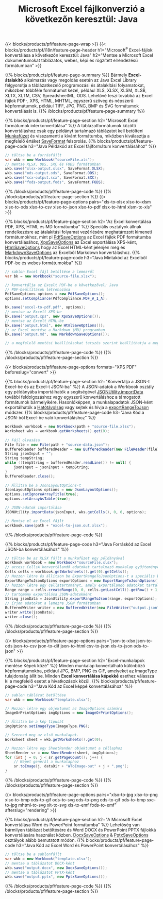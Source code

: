 ﻿---
title: "Microsoft Excel fájlkonverzió a következőn keresztül: Java "
url: /hu/java/conversion/
description: Konvertálja az Excel XLS-t, XLSX-et, ODS-t, CSV-t PDF-, XPS-, HTML-, JPEG-, HTML- és sok más népszerű formátumba mindössze néhány soros Java-kóddal.
---
{{< blocks/products/pf/feature-page-wrap >}}
{{< blocks/products/pf/i18n/feature-page-header h1="Microsoft<sup>&reg;</sup> Excel-fájlok konvertálása a következőn keresztül: Java" h2="Mentse a Microsoft Excel dokumentumokat táblázatos, webes, képi és rögzített elrendezésű formátumban" >}}

{{% blocks/products/pf/feature-page-summary %}}
Bármely **Excel-átalakító** alkalmazás vagy megoldás esetén az Java Excel Library felgyorsítja a táblázatkezelő programozási és átalakítási folyamatokat, miközben többféle formátumot kezel, például XLS, XLSX, XLSM, XLSB, XLTX, XLTM, CSV, SpreadsheetML, ODS. Lehetővé teszi továbbá az Excel fájlok PDF-, XPS, HTML, MHTML, egyszerű szöveg és népszerű képformátumok, például TIFF, JPG, PNG, BMP és SVG formátumok konvertálását is.
{{% /blocks/products/pf/feature-page-summary %}}

{{% blocks/products/pf/feature-page-section h2="Microsoft Excel formátumok interkonvertálása" %}}
A táblázatformátumok közötti konvertáláshoz csak egy példányt tartalmazó táblázatot kell betölteni [Munkafüzet](https://reference.aspose.com/cells/java/com.aspose.cells/Workbook) és visszamenti a kívánt formátumba, miközben kiválasztja a megfelelő értéket [SaveFormat](https://reference.aspose.com/cells/java/com.aspose.cells/SaveFormat) felsorolás.
{{% blocks/products/pf/feature-page-code h3="Java Példakód az Excel fájlformátum konvertálásához" %}}

```cs
// töltse be a forrásfájlt
var wkb = new Workbook("sourceFile.xls");
// mentse XLSX, ODS, SXC és FODS formátumban
wkb.save("xlsx-output.xlsx", SaveFormat.XLSX);
wkb.save("ods-output.ods", SaveFormat.ODS);
wkb.save("scx-output.scx", SaveFormat.SXC);
wkb.save("fods-output.fods", SaveFormat.FODS);

```
{{% /blocks/products/pf/feature-page-code %}}
{{% /blocks/products/pf/feature-page-section %}}
{{< blocks/products/pf/feature-page-options pairs="xls-to-xlsx xlsx-to-xlsm xlsx-to-ods xlsx-to-csv xlsx-to-json xlsx-to-pdf xlsx-to-html xlsm-to-xls" >}}


{{% blocks/products/pf/feature-page-section h2="Az Excel konvertálása PDF, XPS, HTML és MD formátumba" %}}
Speciális osztályok állnak rendelkezésre az átalakítási folyamat vezérlésére meghatározott kimeneti formátumokhoz, mint pl [PdfSaveOptions](https://reference.aspose.com/cells/java/com.aspose.cells/PdfSaveOptions) az Excel fájlok PDF formátumba konvertálásához, [XpsSaveOptions](https://reference.aspose.com/cells/java/com.aspose.cells/XpsSaveOptions) az Excel exportálása XPS-ként, [HtmlSaveOptions](https://reference.aspose.com/cells/java/com.aspose.cells/HtmlSaveOptions) hogy az Excel HTML-ként jelenjen meg és [MarkdownSaveOptions](https://reference.aspose.com/cells/java/com.aspose.cells/MarkdownSaveOptions) az Excelből Markdown konvertáláshoz. 
{{% blocks/products/pf/feature-page-code h3="Java Mintakód az Excelből PDF-be és webes formátumokba" %}}

```cs
// sablon Excel fájl betöltése a lemezről
var bk = new Workbook("source-file.xlsx");

// konvertálja az Excelt PDF-be a következővel: Java
// PDF-beállítások létrehozása
PdfSaveOptions options = new PdfSaveOptions();
options.setCompliance(PdfCompliance.PDF_A_1_A);

bk.save("excel-to-pdf.pdf", options);
// mentse az Excelt XPS-be
bk.save("output.xps", new XpsSaveOptions());
// mentse az Excelt HTML-be
bk.save("output.html", new HtmlSaveOptions());
// az Excel mentése a Markdown (MD) programban
bk.save("output.md", new MarkdownSaveOptions());

// a megfelelő mentési beállításokat tetszés szerint beállíthatja a megfelelő formátumba való mentés előtt

```
{{% /blocks/products/pf/feature-page-code %}}
{{% /blocks/products/pf/feature-page-section %}}

{{< blocks/products/pf/feature-page-options formats="XPS PDF" beforeslug="convert" >}}

{{% blocks/products/pf/feature-page-section h2="Konvertálja a JSON-t Excel-be és az Excel-t JSON-ba" %}}
A JSON-adatok a Workbook osztály egy példányába importálhatók a segítségével [JSONUtility.importData](https://reference.aspose.com/cells/java/com.aspose.cells/jsonutility#importData) további feldolgozáshoz vagy egyszerű konvertáláshoz a támogatott formátumok bármelyikére. Hasonlóképpen, a munkalapadatok JSON-ként exportálhatók a [Hatótávolság](https://reference.aspose.com/cells/java/com.aspose.cells/range) vagy sejtek és hívja a [exportRangeToJson](https://reference.aspose.com/cells/java/com.aspose.cells/jsonutility) módszer.
{{% blocks/products/pf/feature-page-code h3="Java Kód a JSON-ból Excel-be való konvertáláshoz" %}}
```cs
Workbook workbook = new Workbook(path + "source-file.xlsx");
Worksheet wks = workbook.getWorksheets().get(0);
		
// Fájl olvasása
File file = new File(path + "source-data.json");
BufferedReader bufferedReader = new BufferedReader(new FileReader(file));
String jsonInput = "";
String tempString;
while ((tempString = bufferedReader.readLine()) != null) {
	jsonInput = jsonInput + tempString; 
}
bufferedReader.close();
							
// Állítsa be a JsonLayoutOptions-t
JsonLayoutOptions options = new JsonLayoutOptions();
options.setIgnoreArrayTitle(true);
options.setArrayAsTable(true);

// JSON-adatok importálása
JSONUtility.importData(jsonInput, wks.getCells(), 0, 0, options);

// Mentse el az Excel fájlt
workbook.save(path + "excel-to-json.out.xlsx");

```
{{% /blocks/products/pf/feature-page-code %}}

{{% blocks/products/pf/feature-page-code h3="Java Forráskód az Excel JSON-ba konvertálásához" %}}
```cs
// töltse be az XLSX fájlt a munkafüzet egy példányával
Workbook workbook = new Workbook("sourceFile.xlsx");
// access CellsA konvertálandó adatokat tartalmazó munkalap gyűjteménye
Cells cells = workbook.getWorksheets().get(0).getCells();
// Hozzon létre és állítson be ExportRangeToJsonOptions-t a speciális beállításokhoz
ExportRangeToJsonOptions exportOptions = new ExportRangeToJsonOptions();
// hozzon létre egy cellatartományt, amely exportálandó adatokat tartalmaz
Range range = cells.createRange(0, 0, cells.getLastCell().getRow() + 1, cells.getLastCell().getColumn() + 1);
// tartomány exportálása JSON-adatokként
String jsonData = JsonUtility.exportRangeToJson(range, exportOptions);
// írjon adatokat a lemezre JSON formátumban
BufferedWriter writer = new BufferedWriter(new FileWriter("output.json"));
writer.write(jsonData);
writer.close();    

```
{{% /blocks/products/pf/feature-page-code %}}
{{% /blocks/products/pf/feature-page-section %}}

{{< blocks/products/pf/feature-page-options pairs="json-to-xlsx json-to-ods json-to-csv json-to-dif json-to-html csv-to-json xls-to-json ods-to-json" >}}

{{% blocks/products/pf/feature-page-section h2="Excel-munkalapok mentése Képek közé" %}}
Minden munkalap konvertálható különböző képformátumokba, például JPG, BMP, PNG és GIF, amelyeket az ImageType tulajdonság állít be. Minden **Excel konvertálása képekké** esethez válassza ki a megfelelő esetet a hivatkozások közül.
{{% blocks/products/pf/feature-page-code h3="Java Kód az Excel képpé konvertálásához" %}}
```cs
// sablon táblázat betöltése
var wkb = new Workbook("template.xlsx");

// Hozzon létre egy objektumot az ImageOptions számára
ImageOrPrintOptions imgOptions = new ImageOrPrintOptions();

// Állítsa be a kép típusát
imgOptions.setImageType(ImageType.PNG);

// Szerezd meg az első munkalapot.
Worksheet sheet = wkb.getWorksheets().get(0);

// Hozzon létre egy SheetRender objektumot a céllaphoz
SheetRender sr = new SheetRender(sheet, imgOptions);
for (int j = 0; j < sr.getPageCount(); j++) {
	// Képet generál a munkalaphoz
	sr.toImage(j, dataDir + "WToImage-out" + j + ".png");
}

```
{{% /blocks/products/pf/feature-page-code %}}
{{% /blocks/products/pf/feature-page-section %}}

{{< blocks/products/pf/feature-page-options pairs="xlsx-to-jpg xlsx-to-png xlsx-to-bmp ods-to-gif ods-to-svg ods-to-png ods-to-gif ods-to-bmp sxc-to-jpg mhtml-to-svg xlt-to-svg xls-to-emf fods-to-emf" afterslug="rendering" >}}

{{% blocks/products/pf/feature-page-section h2="A Microsoft Excel konvertálása Word és PowerPoint formátumba" %}}
Lehetőség van bármilyen táblázat betöltésére és Word DOCX és PowerPoint PPTX fájlokká konvertálására használat közben. [DocxSaveOptions](https://reference.aspose.com/cells/java/com.aspose.cells/DocxSaveOptions) & [PptxSaveOptions](https://reference.aspose.com/cells/java/com.aspose.cells/PptxSaveOptions) osztályok alább bemutatott módon.
{{% blocks/products/pf/feature-page-code h3="Java Kód az Excel Word és PowerPoint konvertálásához" %}}
```cs
// töltse be a sablonfájlt
var wkb = new Workbook("template.xlsx");
// mentse a táblázatot DOCX-ként
wkb.save("output.docx", new DocxSaveOptions());
// mentse a táblázatot PPTX-ként
wkb.save("output.pptx", new PptxSaveOptions());

```
{{% /blocks/products/pf/feature-page-code %}}
{{% /blocks/products/pf/feature-page-section %}}